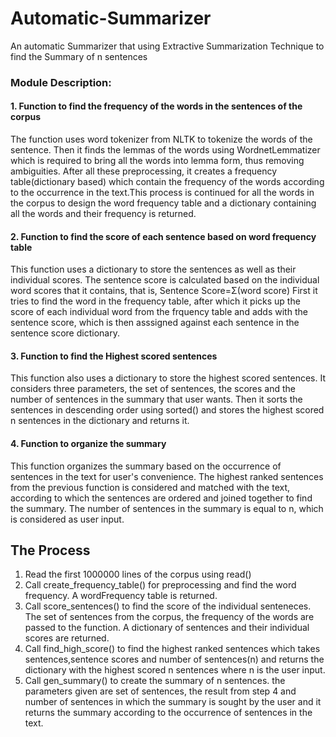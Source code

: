 # Automatic-Summarizer
An automatic Summarizer that using Extractive Summarization Technique to find the Summary of n sentences
### Module Description:
 #### 1. Function to find the frequency of the words in the sentences of the corpus
   The function uses word tokenizer from NLTK to tokenize the words of the sentence. Then it finds the lemmas of the words using WordnetLemmatizer which is required to bring all the words into lemma form, thus removing ambiguities. After all these preprocessing, it creates a frequency table(dictionary based) which contain the frequency of the words according to the occurrence in the text.This process is continued for all the words in the corpus to design the word frequency table and a dictionary containing all the words and their frequency is returned.
     
#### 2. Function to find the score of each sentence based on word frequency table
  This function uses a dictionary to store the sentences as well as their individual scores. The sentence score is calculated based on the individual word scores that it contains, that is,
                  Sentence Score=Σ(word score)
   First it tries to find the word in the frequency table, after which it picks up the score of each individual word from the frquency table and adds with the sentence score, which is then asssigned against each sentence in the sentence score dictionary.
   
#### 3. Function to find  the Highest scored sentences
  This function also uses a dictionary to store the highest scored sentences.  It considers three parameters, the set of sentences, the scores and the number of sentences in the summary that user wants. Then it sorts the sentences in descending order using sorted() and stores the highest scored n sentences in the dictionary and returns it.  
#### 4. Function to organize the summary 
   This function organizes the summary based on the occurrence of sentences in the text for user's convenience. The highest ranked sentences from the previous function is considered and matched with the text, according to which the sentences are ordered and joined together to find the summary. The number of sentences in the summary is equal to n, which is considered as user input.

## The Process
  
   1. Read the first 1000000 lines of the corpus using read()
   2. Call create_frequency_table() for preprocessing and find the word frequency. A wordFrequency table is returned.
   3. Call score_sentences() to find the score of the individual senteneces. The set of sentences from the corpus, the frequency of the words are passed to the function. A dictionary of sentences and their individual scores are returned.
   4. Call find_high_score() to find the highest ranked sentences which takes sentences,sentence scores and number of sentences(n) and returns the dictionary with the highest scored n sentences where n is the user input.
   5. Call gen_summary() to create the summary of n sentences. the parameters given are set of sentences, the result from step 4 and number of sentences in which the summary is sought by the user and it returns the summary according to the occurrence of sentences in the text.
